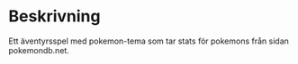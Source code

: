 # Beskrivning
Ett äventyrsspel med pokemon-tema som tar stats för pokemons från sidan pokemondb.net. 
